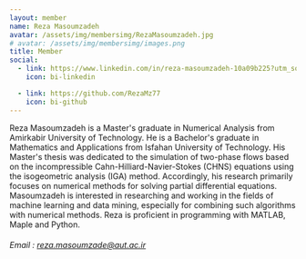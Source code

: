 ```yaml
---
layout: member
name: Reza Masoumzadeh
avatar: /assets/img/membersimg/RezaMasoumzadeh.jpg
# avatar: /assets/img/membersimg/images.png
title: Member
social:
  - link: https://www.linkedin.com/in/reza-masoumzadeh-10a09b225?utm_source=share&utm_campaign=share_via&utm_content=profile&utm_medium=android_app
    icon: bi-linkedin

  - link: https://github.com/RezaMz77
    icon: bi-github
---
```


Reza Masoumzadeh is a Master's graduate in Numerical Analysis from Amirkabir University of Technology. He is a Bachelor's graduate in Mathematics and Applications from Isfahan University of Technology. His Master's thesis was dedicated to the simulation of two-phase flows based on the incompressible Cahn-Hilliard-Navier-Stokes (CHNS) equations using the isogeometric analysis (IGA) method. Accordingly, his research primarily focuses on numerical methods for solving partial differential equations. Masoumzadeh is interested in researching and working in the fields of machine learning and data mining, especially for combining such algorithms with numerical methods. Reza is proficient in programming with MATLAB, Maple and Python.

###### Email : reza.masoumzade@aut.ac.ir
